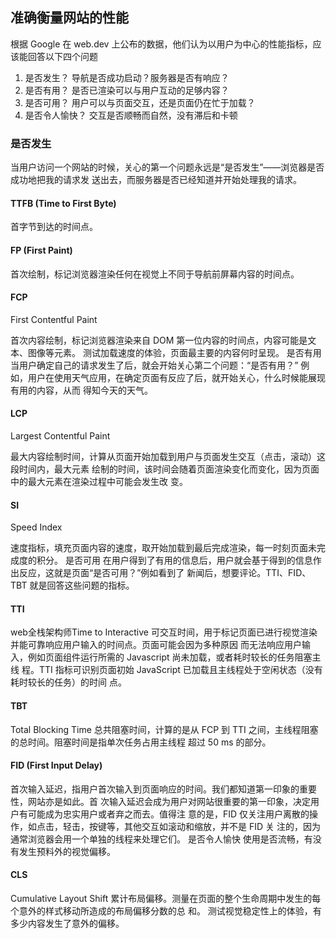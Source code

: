 ## 准确衡量网站的性能
根据 Google 在 web.dev 上公布的数据，他们认为以用户为中心的性能指标，应该能回答以下四个问题
1. 是否发生？ 导航是否成功启动？服务器是否有响应？
2. 是否有用？ 是否已渲染可以与用户互动的足够内容？
3. 是否可用？ 用户可以与页面交互，还是页面仍在忙于加载？
4. 是否令人愉快？ 交互是否顺畅而自然，没有滞后和卡顿

### 是否发生
当用户访问一个网站的时候，关心的第一个问题永远是“是否发生”——浏览器是否成功地把我的请求发
送出去，而服务器是否已经知道并开始处理我的请求。

#### TTFB (Time to First Byte)
首字节到达的时间点。
#### FP (First Paint)
首次绘制，标记浏览器渲染任何在视觉上不同于导航前屏幕内容的时间点。

#### FCP
First Contentful Paint

首次内容绘制，标记浏览器渲染来自 DOM 第一位内容的时间点，内容可能是文本、图像等元素。
测试加载速度的体验，页面最主要的内容何时呈现。
是否有用
当用户确定自己的请求发生了后，就会开始关心第二个问题：“是否有用？”
例如，用户在使用天气应用，在确定页面有反应了后，就开始关心，什么时候能展现有用的内容，从而
得知今天的天气。

#### LCP
Largest Contentful Paint

最大内容绘制时间，计算从页面开始加载到用户与页面发生交互（点击，滚动）这段时间内，最大元素
绘制的时间，该时间会随着页面渲染变化而变化，因为页面中的最大元素在渲染过程中可能会发生改
变。
#### SI
Speed Index

速度指标，填充页面内容的速度，取开始加载到最后完成渲染，每一时刻页面未完成度的积分。
是否可用
在用户得到了有用的信息后，用户就会基于得到的信息作出反应，这就是页面“是否可用？”例如看到了
新闻后，想要评论。TTI、FID、TBT 就是回答这些问题的指标。

#### TTI
web全栈架构师Time to Interactive
可交互时间，用于标记页面已进行视觉渲染并能可靠响应用户输入的时间点。页面可能会因为多种原因
而无法响应用户输入，例如页面组件运行所需的 Javascript 尚未加载，或者耗时较长的任务阻塞主线
程。TTI 指标可识别页面初始 JavaScript 已加载且主线程处于空闲状态（没有耗时较长的任务）的时间
点。

#### TBT
Total Blocking Time
总共阻塞时间，计算的是从 FCP 到 TTI 之间，主线程阻塞的总时间。阻塞时间是指单次任务占用主线程
超过 50 ms 的部分。

#### FID (First Input Delay)
首次输入延迟，指用户首次输入到页面响应的时间。我们都知道第一印象的重要性，网站亦是如此。首
次输入延迟会成为用户对网站很重要的第一印象，决定用户有可能成为忠实用户或者弃之而去。值得注
意的是，FID 仅关注用户离散的操作，如点击，轻击，按键等，其他交互如滚动和缩放，并不是 FID 关
注的，因为通常浏览器会用一个单独的线程来处理它们。
是否令人愉快
使用是否流畅，有没有发生预料外的视觉偏移。

#### CLS
Cumulative Layout Shift
累计布局偏移。测量在页面的整个生命周期中发生的每个意外的样式移动所造成的布局偏移分数的总
和。
测试视觉稳定性上的体验，有多少内容发生了意外的偏移。
